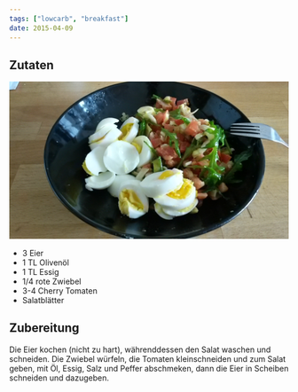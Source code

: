```yaml
---
tags: ["lowcarb", "breakfast"]
date: 2015-04-09
---
```


## Zutaten
![](../img/eier-mit-salat.jpg)

- 3 Eier
- 1 TL Olivenöl
- 1 TL Essig
- 1/4 rote Zwiebel
- 3-4 Cherry Tomaten
- Salatblätter

## Zubereitung
Die Eier kochen (nicht zu hart), währenddessen den Salat waschen und schneiden. Die Zwiebel würfeln, die Tomaten kleinschneiden und zum Salat geben, mit Öl, Essig, Salz und Peffer abschmeken, dann die Eier in Scheiben schneiden und dazugeben.
